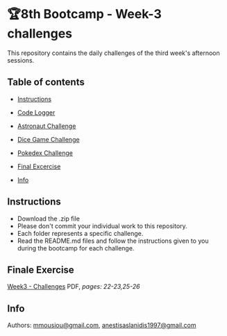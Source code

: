 # 🏆8th Bootcamp - Week-3 challenges
This repository contains the daily challenges of the third week's afternoon sessions.

## Table of contents

- [Instructions](#Instructions)

- [Code Logger](https://github.com/mmousiou/8th-Bootcamp---Week-3-challenges/blob/main/Log%20your%20code/README.md)
  
- [Astronaut Challenge](https://github.com/mmousiou/8th-Bootcamp---Week-3-challenges/blob/main/astronaut%20challenge/README.md)

- [Dice Game Challenge](https://github.com/mmousiou/8th-Bootcamp---Week-3-challenges/blob/main/default/README.md)

- [Pokedex Challenge](https://github.com/mmousiou/8th-Bootcamp---Week-3-challenges/blob/main/default/README.md)

- [Final Excercise](#Final-Exercise)
  
- [Info](#info)

## Instructions
* Download the .zip file
* Please don't commit your individual work to this repository.
* Each folder represents a specific challenge.
* Read the README.md files and follow the instructions given to you during the bootcamp for each challenge.

## Finale Exercise
[Week3 - Challenges](https://github.com/mmousiou/8th-Bootcamp---Week-3-challenges/blob/main/Week%203%20-%20Afternoon%20sessions.pdf) PDF, *pages: 22-23,25-26*

## Info
Authors: mmousiou@gmail.com, anestisaslanidis1997@gmail.com
  
